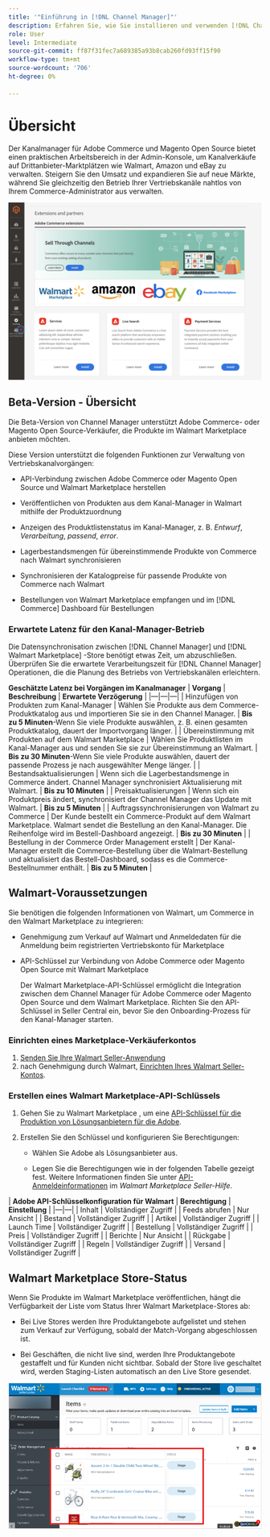 ```yaml
---
title: '"Einführung in [!DNL Channel Manager]"'
description: Erfahren Sie, wie Sie installieren und verwenden [!DNL Channel Manager] , um Adobe Commerce- und Magento Open Source-Stores mit Drittanbieter-Marktplätzen zu integrieren und einen Vertriebskanal zu erstellen, um Marktplatzierungen, -preise, -inventare und -verkäufe nahtlos über Ihren Commerce-Administrator zu verwalten.
role: User
level: Intermediate
source-git-commit: ff87f31fec7a689385a93b8cab260fd93ff15f90
workflow-type: tm+mt
source-wordcount: '706'
ht-degree: 0%

---
```



# Übersicht

Der Kanalmanager für Adobe Commerce und Magento Open Source bietet einen praktischen Arbeitsbereich in der Admin-Konsole, um Kanalverkäufe auf Drittanbieter-Marktplätzen wie Walmart, Amazon und eBay zu verwalten. Steigern Sie den Umsatz und expandieren Sie auf neue Märkte, während Sie gleichzeitig den Betrieb Ihrer Vertriebskanäle nahtlos von Ihrem Commerce-Administrator aus verwalten.

![[!DNL Channel Manager] Admin-Ansicht der Erweiterung](assets/channel-manager-admin-entry-page.png)

## Beta-Version - Übersicht

Die Beta-Version von Channel Manager unterstützt Adobe Commerce- oder Magento Open Source-Verkäufer, die Produkte im Walmart Marketplace anbieten möchten.

Diese Version unterstützt die folgenden Funktionen zur Verwaltung von Vertriebskanalvorgängen:

* API-Verbindung zwischen Adobe Commerce oder Magento Open Source und Walmart Marketplace herstellen

* Veröffentlichen von Produkten aus dem Kanal-Manager in Walmart mithilfe der Produktzuordnung

* Anzeigen des Produktlistenstatus im Kanal-Manager, z. B. *Entwurf*, *Verarbeitung*, *passend*, *error*.

* Lagerbestandsmengen für übereinstimmende Produkte von Commerce nach Walmart synchronisieren

* Synchronisieren der Katalogpreise für passende Produkte von Commerce nach Walmart

* Bestellungen von Walmart Marketplace empfangen und im [!DNL Commerce] Dashboard für Bestellungen

### Erwartete Latenz für den Kanal-Manager-Betrieb

Die Datensynchronisation zwischen [!DNL Channel Manager] und [!DNL Walmart Marketplace] -Store benötigt etwas Zeit, um abzuschließen. Überprüfen Sie die erwartete Verarbeitungszeit für [!DNL Channel Manager] Operationen, die die Planung des Betriebs von Vertriebskanälen erleichtern.

**Geschätzte Latenz bei Vorgängen im Kanalmanager**
| **Vorgang**                              | **Beschreibung**                                                                                                                               | **Erwartete Verzögerung**                                                                                                        | |—|—|—| | Hinzufügen von Produkten zum Kanal-Manager | Wählen Sie Produkte aus dem Commerce-Produktkatalog aus und importieren Sie sie in den Channel Manager.                                                       | **Bis zu 5 Minuten**-Wenn Sie viele Produkte auswählen, z. B. einen gesamten Produktkatalog, dauert der Importvorgang länger. | | Übereinstimmung mit Produkten auf dem Walmart Marketplace | Wählen Sie Produktlisten im Kanal-Manager aus und senden Sie sie zur Übereinstimmung an Walmart.                                                                  | **Bis zu 30 Minuten**-Wenn Sie viele Produkte auswählen, dauert der passende Prozess je nach ausgewählter Menge länger.   | | Bestandsaktualisierungen | Wenn sich die Lagerbestandsmenge in Commerce ändert. Channel Manager synchronisiert Aktualisierung mit Walmart.                                                         | **Bis zu 10 Minuten**                                                                                                      | | Preisaktualisierungen | Wenn sich ein Produktpreis ändert, synchronisiert der Channel Manager das Update mit Walmart.                                                                    | **Bis zu 5 Minuten**                                                                                                       | | Auftragssynchronisierungen von Walmart zu Commerce | Der Kunde bestellt ein Commerce-Produkt auf dem Walmart Marketplace. Walmart sendet die Bestellung an den Kanal-Manager. Die Reihenfolge wird im Bestell-Dashboard angezeigt. | **Bis zu 30 Minuten**                                                                                                      | | Bestellung in der Commerce Order Management erstellt | Der Kanal-Manager erstellt die Commerce-Bestellung über die Walmart-Bestellung und aktualisiert das Bestell-Dashboard, sodass es die Commerce-Bestellnummer enthält.       | **Bis zu 5 Minuten**                                                                                                       |

## Walmart-Voraussetzungen

Sie benötigen die folgenden Informationen von Walmart, um Commerce in den Walmart Marketplace zu integrieren:

* Genehmigung zum Verkauf auf Walmart und Anmeldedaten für die Anmeldung beim registrierten Vertriebskonto für Marketplace

* API-Schlüssel zur Verbindung von Adobe Commerce oder Magento Open Source mit Walmart Marketplace

   Der Walmart Marketplace-API-Schlüssel ermöglicht die Integration zwischen dem Channel Manager für Adobe Commerce oder Magento Open Source und dem Walmart Marketplace. Richten Sie den API-Schlüssel in Seller Central ein, bevor Sie den Onboarding-Prozess für den Kanal-Manager starten.

### Einrichten eines Marketplace-Verkäuferkontos

1. [Senden Sie Ihre Walmart Seller-Anwendung](https://marketplace-apply.walmart.com/apply?id=0014M00001zivMpQAI)
2. nach Genehmigung durch Walmart, [Einrichten Ihres Walmart Seller-Kontos](https://sellerhelp.walmart.com/seller/s/guide?article=000008219).

### Erstellen eines Walmart Marketplace-API-Schlüssels

1. Gehen Sie zu Walmart Marketplace , um eine [API-Schlüssel für die Produktion von Lösungsanbietern für die Adobe](https://developer.walmart.com/#preloginModal?redirectUri=https%3A%2F%2Fdeveloper.walmart.com%2Faccount%2FgenerateKey).

1. Erstellen Sie den Schlüssel und konfigurieren Sie Berechtigungen:

   * Wählen Sie Adobe als Lösungsanbieter aus.

   * Legen Sie die Berechtigungen wie in der folgenden Tabelle gezeigt fest. Weitere Informationen finden Sie unter [API-Anmeldeinformationen](https://sellerhelp.walmart.com/seller/s/guide?article=000006422) im _Walmart Marketplace Seller-Hilfe_.

|    **Adobe API-Schlüsselkonfiguration für Walmart**
| **Berechtigung** | **Einstellung** | |—|—| | Inhalt | Vollständiger Zugriff | | Feeds abrufen | Nur Ansicht | | Bestand | Vollständiger Zugriff | | Artikel | Vollständiger Zugriff | | Launch Time | Vollständiger Zugriff | | Bestellung | Vollständiger Zugriff | | Preis | Vollständiger Zugriff | | Berichte | Nur Ansicht | | Rückgabe | Vollständiger Zugriff | | Regeln | Vollständiger Zugriff | | Versand | Vollständiger Zugriff |

## Walmart Marketplace Store-Status

Wenn Sie Produkte im Walmart Marketplace veröffentlichen, hängt die Verfügbarkeit der Liste vom Status Ihrer Walmart Marketplace-Stores ab:

* Bei Live Stores werden Ihre Produktangebote aufgelistet und stehen zum Verkauf zur Verfügung, sobald der Match-Vorgang abgeschlossen ist.

* Bei Geschäften, die nicht live sind, werden Ihre Produktangebote gestaffelt und für Kunden nicht sichtbar. Sobald der Store live geschaltet wird, werden Staging-Listen automatisch an den Live Store gesendet.


![[!DNL Walmart Seller Central] Staging-Produkte](assets/walmart-seller-central-staged.png)
